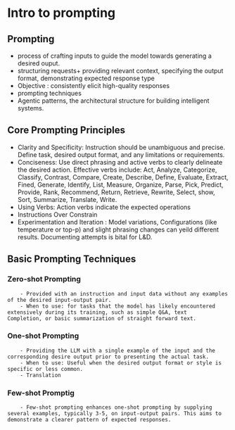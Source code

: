 # Intro to prompting

## Prompting 
- process of crafting inputs to guide the model towards generating a desired ouput.
- structuring requests+ providing relevant context, specifying the output format, demonstrating expected response type 
- Objective : consistently elicit high-quality responses
- prompting techniques 
- Agentic patterns, the architectural structure for building intelligent systems.

## Core Prompting Principles
- Clarity and Specificity: Instruction should be unambiguous and precise. Define task, desired output format, and any limitations or requirements.
- Conciseness: Use direct phrasing and active verbs to clearly delineate the desired action. Effective verbs include: Act, Analyze, Categorize, Classify, Contrast, Compare, Create, Describe, Define, Evaluate, Extract, Fined, Generate, Identify, List, Measure, Organize, Parse, Pick, Predict, Provide, Rank, Recommend, Return, Retrieve, Rewrite, Select, show, Sort, Summarize, Translate, Write.
- Using Verbs: Action verbs indicate the expected operations
- Instructions Over Constrain
- Experimentation and Iteration : Model variations, Configurations (like temperature or top-p) and slight phrasing changes can yeild different results. Documenting attempts is bital for L&D.

## Basic Prompting Techniques

### Zero-shot Prompting
        - Provided with an instruction and input data without any examples of the desired input-output pair.
        - When to use: for tasks that the model has likely encountered extensively during its training, such as simple Q&A, text             Completion, or basic summarization of straight forward text.


### One-shot Prompting
        - Providing the LLM with a single example of the input and the corresponding desire output prior to presenting the actual task.
        - When to use: Useful when the desired output format or style is specific or less common.
        - Translation

### Few-shot Promptig
        - Few-shot prompting enhances one-shot prompting by supplying several examples, typically 3-5, on input-output pairs. This aims to demonstrate a clearer pattern of expected responses.
        
